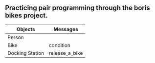 ## Practicing pair programming through the boris bikes project. ##

Objects  | Messages
------------- | -------------
Person  |
Bike  | condition
Docking Station | release_a_bike